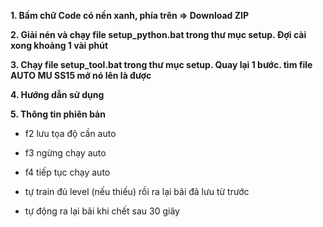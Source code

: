<b>1. Bấm chữ Code có nền xanh, phía trên => Download ZIP</b>

<b>2. Giải nén và chạy file setup_python.bat trong thư mục setup. Đợi cài xong khoảng 1 vài phút</b>

<b>3. Chạy file setup_tool.bat trong thư mục setup. Quay lại 1 bước. tìm file AUTO MU SS15 mở nó lên là được</b>

<b>4. Hướng dẫn sử dụng</b>

<b>5. Thông tin phiên bản</b>

- f2 lưu tọa độ cần auto
- f3 ngừng chạy auto
- f4 tiếp tục chạy auto

- tự train đủ level (nếu thiếu) rồi ra lại bãi đã lưu từ trước
- tự động ra lại bãi khi chết sau 30 giây
